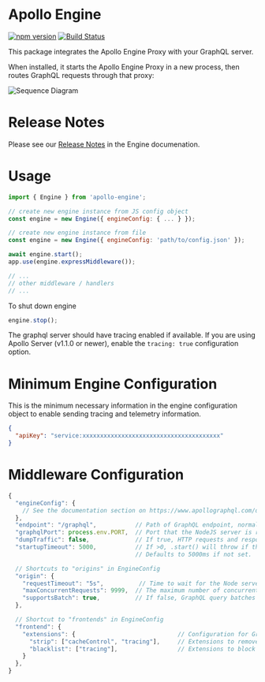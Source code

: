 # Apollo Engine

[![npm version](https://badge.fury.io/js/apollo-engine.svg)](https://badge.fury.io/js/apollo-engine)
[![Build Status](https://travis-ci.org/apollographql/apollo-engine-js.svg?branch=master)](https://travis-ci.org/apollographql/apollo-engine-js)

This package integrates the Apollo Engine Proxy with your GraphQL server.

When installed, it starts the Apollo Engine Proxy in a new process, then routes
GraphQL requests through that proxy:

![Sequence Diagram](docs/sequence-diagram.png)

# Release Notes

Please see our [Release Notes](https://www.apollographql.com/docs/engine/proxy-release-notes.html) in the Engine documenation.

# Usage
```js
import { Engine } from 'apollo-engine';

// create new engine instance from JS config object
const engine = new Engine({ engineConfig: { ... } });

// create new engine instance from file
const engine = new Engine({ engineConfig: 'path/to/config.json' });

await engine.start();
app.use(engine.expressMiddleware());

// ...
// other middleware / handlers
// ...
```

To shut down engine
```js
engine.stop();
```

The graphql server should have tracing enabled if available. If you are using Apollo Server (v1.1.0 or newer), enable the `tracing: true` configuration option.

# Minimum Engine Configuration

This is the minimum necessary information in the engine configuration object to enable sending tracing and telemetry information.

```json
{
  "apiKey": "service:xxxxxxxxxxxxxxxxxxxxxxxxxxxxxxxxxxxxxxx"
}
```

# Middleware Configuration

```js
{
  "engineConfig": {
    // See the documentation section on https://www.apollographql.com/docs/engine/proto-doc.html
  },
  "endpoint": "/graphql",           // Path of GraphQL endpoint, normally /graphql.
  "graphqlPort": process.env.PORT,  // Port that the NodeJS server is running on.
  "dumpTraffic": false,             // If true, HTTP requests and responses will be dumped to stdout. Should only be used if debugging an issue.
  "startupTimeout": 5000,           // If >0, .start() will throw if the proxy binary does not finish startup within the given number of milliseconds.
                                    // Defaults to 5000ms if not set.

  // Shortcuts to "origins" in EngineConfig
  "origin": {
    "requestTimeout": "5s",          // Time to wait for the Node server to respond to the Engine Proxy.
    "maxConcurrentRequests": 9999,  // The maximum number of concurrent GraphQL requests to make back to the Node server.
    "supportsBatch": true,          // If false, GraphQL query batches will be broken up and processed in parallel. If true, they are batch processed.
  },

  // Shortcut to "frontends" in EngineConfig
  "frontend": {
    "extensions": {                             // Configuration for GraphQL response extensions
      "strip": ["cacheControl", "tracing"],     // Extensions to remove from responses served to clients
      "blacklist": ["tracing"],                 // Extensions to block from being served to clients, even if requested with "includeInResponse".
    }
  },
}
```

